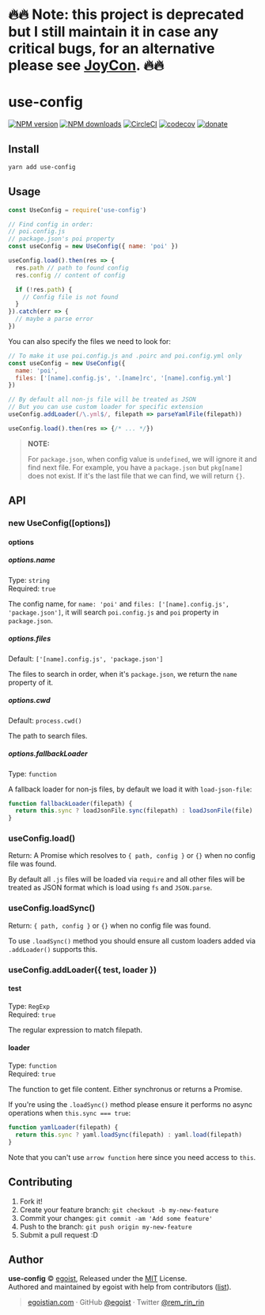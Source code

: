 # 🔥🔥 Note: this project is deprecated but I still maintain it in case any critical bugs, for an alternative please see [JoyCon](https://github.com/egoist/joycon). 🔥🔥

# use-config

[![NPM version](https://img.shields.io/npm/v/use-config.svg?style=flat)](https://npmjs.com/package/use-config) [![NPM downloads](https://img.shields.io/npm/dm/use-config.svg?style=flat)](https://npmjs.com/package/use-config) [![CircleCI](https://circleci.com/gh/egoist/use-config/tree/master.svg?style=shield)](https://circleci.com/gh/egoist/use-config/tree/master) [![codecov](https://codecov.io/gh/egoist/use-config/branch/master/graph/badge.svg)](https://codecov.io/gh/egoist/use-config)  [![donate](https://img.shields.io/badge/$-donate-ff69b4.svg?maxAge=2592000&style=flat)](https://github.com/egoist/donate)


## Install

```bash
yarn add use-config
```

## Usage

```js
const UseConfig = require('use-config')

// Find config in order:
// poi.config.js
// package.json's poi property
const useConfig = new UseConfig({ name: 'poi' })

useConfig.load().then(res => {
  res.path // path to found config
  res.config // content of config

  if (!res.path) {
    // Config file is not found
  }
}).catch(err => {
  // maybe a parse error
})
```

You can also specify the files we need to look for:

```js
// To make it use poi.config.js and .poirc and poi.config.yml only
const useConfig = new UseConfig({
  name: 'poi',
  files: ['[name].config.js', '.[name]rc', '[name].config.yml']
})

// By default all non-js file will be treated as JSON
// But you can use custom loader for specific extension
useConfig.addLoader(/\.yml$/, filepath => parseYamlFile(filepath))

useConfig.load().then(res => {/* ... */})
```

> **NOTE:** 
>
> For `package.json`, when config value is `undefined`, we will ignore it and find next file. For example, you have a `package.json` but `pkg[name]` does not exist. If it's the last file that we can find, we will return `{}`.

## API

### new UseConfig([options])

#### options

##### options.name

Type: `string`<br>
Required: `true`

The config name, for `name: 'poi'` and `files: ['[name].config.js', 'package.json']`, it will search `poi.config.js` and `poi` property in `package.json`.

##### options.files

Default: `['[name].config.js', 'package.json']`

The files to search in order, when it's `package.json`, we return the `name` property of it.

##### options.cwd

Default: `process.cwd()`

The path to search files.

##### options.fallbackLoader

Type: `function`

A fallback loader for non-js files, by default we load it with `load-json-file`:

```js
function fallbackLoader(filepath) {
  return this.sync ? loadJsonFile.sync(filepath) : loadJsonFile(file)
}
```

### useConfig.load()

Return: A Promise which resolves to `{ path, config }` or `{}` when no config file was found.

By default all `.js` files will be loaded via `require` and all other files will be treated as JSON format which is load using `fs` and `JSON.parse`.

### useConfig.loadSync()

Return: `{ path, config }` or `{}` when no config file was found.

To use `.loadSync()` method you should ensure all custom loaders added via `.addLoader()` supports this.

### useConfig.addLoader({ test, loader })

#### test

Type: `RegExp`<br>
Required: `true`

The regular expression to match filepath.

#### loader

Type: `function`<br>
Required: `true`

The function to get file content. Either synchronus or returns a Promise.

If you're using the `.loadSync()` method please ensure it performs no async operations when `this.sync === true`:

```js
function yamlLoader(filepath) {
  return this.sync ? yaml.loadSync(filepath) : yaml.load(filepath)
}
```

Note that you can't use `arrow function` here since you need access to `this`.

## Contributing

1. Fork it!
2. Create your feature branch: `git checkout -b my-new-feature`
3. Commit your changes: `git commit -am 'Add some feature'`
4. Push to the branch: `git push origin my-new-feature`
5. Submit a pull request :D


## Author

**use-config** © [egoist](https://github.com/egoist), Released under the [MIT](./LICENSE) License.<br>
Authored and maintained by egoist with help from contributors ([list](https://github.com/egoist/use-config/contributors)).

> [egoistian.com](https://egoistian.com) · GitHub [@egoist](https://github.com/egoist) · Twitter [@rem_rin_rin](https://twitter.com/rem_rin_rin)
